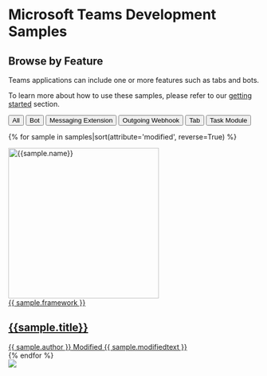 # Microsoft Teams Development Samples
## Browse by Feature

Teams applications can include one or more features such as tabs and bots.

To learn more about how to use these samples, please refer to our [getting started](../gettingstarted/index.md) section.

 <div class="well">
  <div class="button-group filters-button-group">
    <button class="button is-checked" data-filter="*">All</button>
    <button class="button" data-filter="[data-facet*='bot']" title="Solution contains a chatbot">Bot</button>
    <button class="button" data-filter="[data-facet*='msgext']" title="Solution contains one or more messaging extensions">Messaging Extension</button>
    <button class="button" data-filter="[data-facet*='webhook']" title="Solution consumes an outgoing webhook">Outgoing Webhook</button>
    <button class="button" data-filter="[data-facet*='tab']" title="Solution contains one or more tabs">Tab</button>
    <button class="button" data-filter="[data-facet*='taskmodule']" title="Solution contains one or more task modules">Task Module</button>
  </div>
</div>

<div class="grid">

{% for sample in samples|sort(attribute='modified', reverse=True) %}

<div class="sample-item" data-facet="{{sample.features}}" data-modified="{{sample.modified}}" data-title="{{ sample.title }}"  data-thumbnail="{{sample.thumbnail}}">
  <div class="sample">
    <div class="sample-video"><i class="ms-Icon ms-Icon--VideoSolid" aria-hidden="true"></i></div>
    <div class="sample-img">
      <a class="sample-link"
        href="{{sample.url}}"
        title="{{sample.summary}}">
        <picture>
          <img src="../../img/thumbnails/{{ sample.name }}.png" width="302" alt="{{sample.name}}" data-fullsize="{{sample.thumbnail}}" data-orig="../../img/thumbnails/{{ sample.name }}.png"/>
        </picture>
      </a>
    </div>
  </div>
      <a href="{{sample.url}}"
      title="{{ sample.summary }}">
<span class="location" title="Framework: {{sample.framework}}">{{ sample.framework }}</span>
  <h2 class="name">
      {{sample.title}}</h2>
      <div class="sample-activity">
  <span class="author" title="{{ sample.author }}">{{ sample.author }}</span>
  <span class="modified">Modified {{ sample.modifiedtext }}</span>
  </div>
  </a>

</div>
    {% endfor %}
</div>

<img src="https://telemetry.sharepointpnp.com/teams-dev-samples/docs/samples/features" />